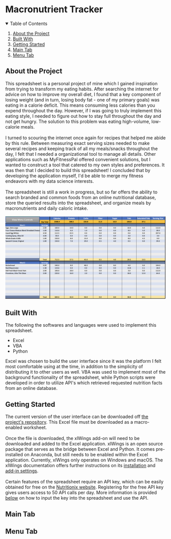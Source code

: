 # Macronutrient Tracker
<!-- TABLE OF CONTENTS -->
<details open="open">
  <summary>Table of Contents</summary>
  <ol>
    <li><a href="#about-the-project">About the Project</a></li>
    <li><a href="#built-with">Built With</a></li>
    <li><a href="#getting-started">Getting Started</a></li>
    <li><a href="#main-tab">Main Tab</a></li>
    <li><a href="#menu-tab">Menu Tab</a></li>
<!-- TO BE USED LATER
    <li>
      <a href="#user-interface-walkthrough">User Interface Walkthrough</a>
      <ul>
        <li><a href="#search-criteria-and-filters">Search Criteria and Filters</a></li>
        <li><a href="#view-more-flight-information">View More Flight Information</a></li>
        <li><a href="#reschedule-a-flight">Reschedule a Flight</a></li>
        <li><a href="#cancel-a-flight">Cancel a Flight</a></li>
      </ul>
    </li>
    <li><a href="#acknowledgements">Acknowledgements</a></li>
-->
  </ol>
</details>

<!-- ABOUT THE PROJECT -->
## About the Project

This spreadsheet is a personal project of mine which I gained inspiration from trying to transform my eating habits. After searching the internet for advice on how to improve my overall diet, I found that a key component of losing weight (and in turn, losing body fat - one of my primary goals) was eating in a calorie deficit. This means consuming less calories than you expend throughout the day. However, if I was going to truly implement this eating style, I needed to figure out how to stay full throughout the day and not get hungry. The solution to this problem was eating high-volume, low-calorie meals. 
<br><br>
I turned to scouring the internet once again for recipes that helped me abide by this rule. Between measuring exact serving sizes needed to make several recipes and keeping track of all my meals/snacks throughout the day, I felt that I needed a organizational tool to manage all details. Other applications such as MyFitnessPal offered convenient solutions, but I wanted to construct a tool that catered to my own styles and preferences. It was then that I decided to build this spreadsheet! I concluded that by developing the application myself, I'd be able to merge my fitness endeavors with my data science interests.
<br><br>
The spreadsheet is still a work in progress, but so far offers the ability to search branded and common foods from an online nutritional database, store the queried results into the spreadsheet, and organize meals by macronutrients and daily caloric intake.
<br><br>
<kbd>
<img src="https://github.com/nicholasgonzalez1/Macronutrient_Tracker/blob/main/images/user_interface.png?raw=true" width="700">
</kbd><br>

<!-- BUILT WITH -->
## Built With
The following the softwares and languages were used to implement this spreadsheet.
* Excel
* VBA
* Python

Excel was chosen to build the user interface since it was the platform I felt most comfortable using at the time, in addition to the simplicity of distributing it to other users as well. VBA was used to implement most of the background functionality of the spreadsheet, while Python scripts were developed in order to utilize API's which retrieved requested nutrition facts from an online database.

<!-- GETTING STARTED -->
## Getting Started
The current version of the user interface can be downloaded off [the project's repository](https://github.com/nicholasgonzalez1/Macronutrient_Tracker/blob/main/MACROS.xlsm). This Excel file must be downloaded as a macro-enabled worksheet. 
<br><br>
Once the file is downloaded, the xlWings add-on will need to be downloaded and added to the Excel application. xlWings is an open source package that serves as the bridge between Excel and Python. It comes pre-installed on Anaconda, but still needs to be enabled within the Excel application. Currently, xlWings only operates on Windows and macOS. The xlWings documentation offers further instructions on its [installation](https://docs.xlwings.org/en/stable/installation.html) and [add-in settings](https://docs.xlwings.org/en/stable/addin.html#xlwings-addin).
<br><br>
Certain features of the spreadsheet require an API key, which can be easily obtained for free on the [Nutritionix website](https://www.nutritionix.com/business/api). Registering for the free API key gives users access to 50 API calls per day. More information is provided [below]() on how to input the key into the spreadsheet and use the API.

## Main Tab

## Menu Tab
